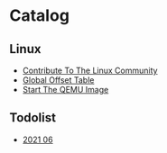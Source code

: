 # Catalog

## Linux

- [Contribute To The Linux Community](linux/contribute_to_the_linux_community.md)
- [Global Offset Table](linux/global_offset_table.md)
- [Start The QEMU Image](linux/start_the_qemu_image.md)

## Todolist

- [2021 06](todolist/2021_06.md)


